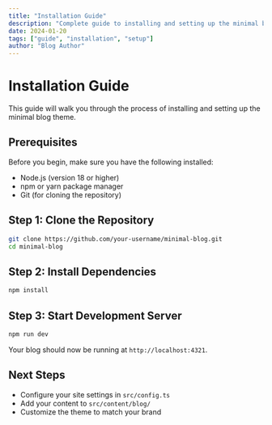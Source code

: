 ```yaml
---
title: "Installation Guide"
description: "Complete guide to installing and setting up the minimal blog theme"
date: 2024-01-20
tags: ["guide", "installation", "setup"]
author: "Blog Author"
---
```


# Installation Guide

This guide will walk you through the process of installing and setting up the minimal blog theme.

## Prerequisites

Before you begin, make sure you have the following installed:

- Node.js (version 18 or higher)
- npm or yarn package manager
- Git (for cloning the repository)

## Step 1: Clone the Repository

```bash
git clone https://github.com/your-username/minimal-blog.git
cd minimal-blog
```

## Step 2: Install Dependencies

```bash
npm install
```

## Step 3: Start Development Server

```bash
npm run dev
```

Your blog should now be running at `http://localhost:4321`.

## Next Steps

- Configure your site settings in `src/config.ts`
- Add your content to `src/content/blog/`
- Customize the theme to match your brand